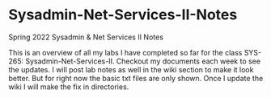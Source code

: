 # Sysadmin-Net-Services-II-Notes
Spring 2022 Sysadmin &amp; Net Services II Notes

This is an overview of all my labs I have completed so far for the class SYS-265: Sysadmin-Net-Services-II. 
Checkout my documents each week to see the updates. I will post lab notes as well in the wiki section to make it look better. 
But for right now the basic txt files are only shown. 
Once I update the wiki I will make the fix in directories. 
